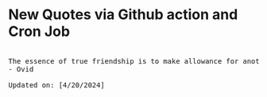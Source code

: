 # New Quotes via Github action and Cron Job

<pre>
<!-- #quote -->
The essence of true friendship is to make allowance for another's little lapses.
- Ovid

Updated on: [4/20/2024]
<!-- #quoteEnd -->
</pre>
